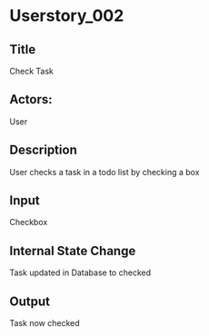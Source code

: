 # Userstory_002

## Title

Check Task

## Actors:

User

## Description

User checks a task in a todo list by checking a box

## Input

Checkbox

## Internal State Change

Task updated in Database to checked

## Output

Task now checked
